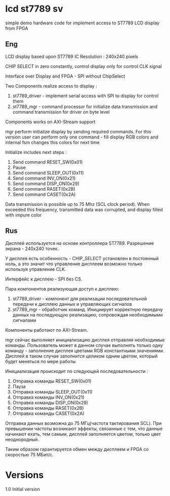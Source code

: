 # lcd st7789 sv
 simple demo hardware code for implement access to ST7789 LCD display from FPGA


## Eng 

LCD display based upon ST7789 IC
Resolution : 240x240 pixels

CHIP SELECT in zero constantly, control display only for control CLK signal

Interface over Display and FPGA - SPI without ChipSelect

Two Components realize access to display : 
1. st7789_driver - implement serial access with SPI to display for control them
2. st7789_mgr - command processor for initialize data transmission and command transmission for driver on byte level

Components works on AXI-Stream support

mgr perform initialize display by sending required commands. For this version user can perform only one command - fill display RGB colors and internal fsm changes this colors for next time

Initialize includes next steps : 
1. Send command RESET_SW(0x01)
2. Pause
3. Send command SLEEP_OUT(0x11)
4. Send command INV_ON(0x21) 
5. Send command DISP_ON(0x29)
6. Send command RASET(0x2B)
7. Send command CASET(0x2A)

Data transmission is possible up to 75 Mhz (SCL clock period). When exceeded this frequency, transmitted data was corrupted, and display filled with impure color


## Rus 

Дисплей используется на основе контроллера ST7789. 
Разрешение экрана - 240х240 точек. 

У дисплея есть особенность - CHIP_SELECT установлен в постоянный ноль, а это значит что управление дисплеем возможно только используя управление CLK. 

Интерфейс к дисплею - SPI без CS. 

Пара компонентов реализующая доступ к дисплею:
1. st7789_driver - компонент для реализации последовательной передачи к дисплею данных и управляющих сигналов
2. st7789_mgr - обработчик команд. Инициирует корректную передачу данных на последующую реализацию, сопровождая необходимыми сигналами 

Компоненты работают по AXI-Stream. 

mgr сейчас выполняет инициализацию дисплея отправляя необходимые команды. Пользователь может в данном случае выполнять только одну команду - заполнение дисплея цветами RGB константными значениями. Дисплей в таком случае заполнится целиком одним цветом, который будет меняться по мере работы

Инициализация происходит по следующей последовательности : 
1. Отправка команды RESET_SW(0x01)
2. Пауза 
3. Отправка команды SLEEP_OUT(0x11)
4. Отправка команды INV_ON(0x21) 
5. Отправка команды DISP_ON(0x29)
6. Отправка команды RASET(0x2B)
7. Отправка команды CASET(0x2A)

Отправка данных возможна до 75 МГц(частота тактирования SCL). При превышении частоты возникают эффекты, связанные с тем, что данные начинают ехать, тем самым, дисплей заполняется цветом, только цвет неоднородный. 

Таким образом гарантируется обмен между дисплеем и FPGA со скоростью 75 МБит/с.




# Versions 
1.0 Initial version
